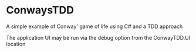 # ConwaysTDD
A simple example of Conway' game of life using C# and a TDD approach


The application UI may be run via the debug option from the ConwayTDD.UI location
